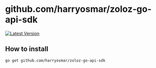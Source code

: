 # github.com/harryosmar/zoloz-go-api-sdk

[![Latest Version](https://img.shields.io/github/release/harryosmar/zoloz-go-api-sdk.svg?style=flat-square)](https://github.com/harryosmar/zoloz-go-api-sdk/releases)

## How to install

```
go get github.com/harryosmar/zoloz-go-api-sdk
```